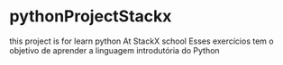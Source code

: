 # pythonProjectStackx
this project is for learn python At StackX school
Esses exercícios tem o objetivo de aprender a linguagem introdutória do Python
